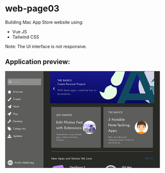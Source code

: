 # web-page03

Building Mac App Store website using:

- Vue JS
- Tailwind CSS

Note: The UI interface is not responsive.

## Application preview:

<p align="center"> 
  <img src="./src/assets/preview.jpg" /> 
</p>
